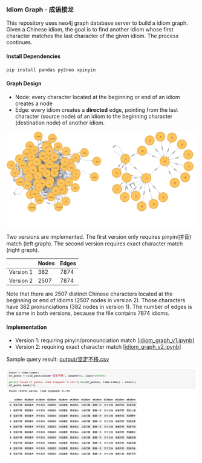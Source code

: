 ### Idiom Graph - 成语接龙

This repository uses neo4j graph database server to build a idiom graph. Given a Chinese idiom, the goal is to find another idiom whose first character matches the last character of the given idiom. The process continues.

#### Install Dependencies
```bash
pip install pandas py2neo xpinyin
```

#### Graph Design
* Node: every character located at the beginning or end of an idiom creates a node
* Edge: every idiom creates a **directed** edge, pointing from the last character (source node) of an idiom to the beginning character (destination node) of another idiom.

![alt-text](assets/combined.jpg)

Two versions are implemented. The first version only requires pinyin(拼音) match (left graph). The second version requires exact character match (right graph).

|                | Nodes     | Edges
| :------------- | :-------- | :---
| Version 1      | 382       | 7874
| Version 2      | 2507      | 7874

Note that there are 2507 distinct Chinese characters located at the beginning or end of idioms (2507 nodes in version 2). Those characters have 382 pronunciations (382 nodes in version 1). The number of edges is the same in both versions, because the file contains 7874 idioms.

#### Implementation
* Version 1: requiring pinyin/pronounciation match [[idiom_graph_v1.ipynb](idiom_graph_v1.ipynb)]
* Version 2: requiring exact character match [[idiom_graph_v2.ipynb](idiom_graph_v2.ipynb)]

Sample query result: [output/坚定不移.csv](output/坚定不移.csv)
<p align="center">
    <img src="assets/demo.png">
</p>
